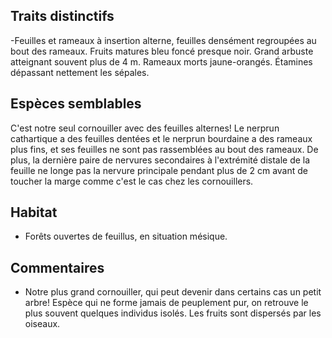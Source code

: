 
<!--
1-https://www.inaturalist.org/observations/177843010
1-https://www.inaturalist.org/observations/119532241
1-https://www.inaturalist.org/observations/27596331
2-https://www.inaturalist.org/observations/187687774
1-https://www.inaturalist.org/observations/187687774
6-7-https://www.inaturalist.org/observations/187687774
1-https://www.inaturalist.org/observations/8427413
-->

## Traits distinctifs
-Feuilles et rameaux à insertion alterne, feuilles densément regroupées au bout des rameaux. Fruits matures bleu foncé presque noir. Grand arbuste atteignant souvent plus de 4 m. Rameaux morts jaune-orangés. Étamines dépassant nettement les sépales.

## Espèces semblables

C'est notre seul cornouiller avec des feuilles alternes! Le nerprun cathartique a des feuilles dentées et le nerprun bourdaine a des rameaux plus fins, et ses feuilles ne sont pas rassemblées au bout des rameaux. De plus, la dernière paire de nervures secondaires à l'extrémité distale de la feuille ne longe pas la nervure principale pendant plus de 2 cm avant de toucher la marge comme c'est le cas chez les cornouillers. 

## Habitat

- Forêts ouvertes de feuillus, en situation mésique.

## Commentaires

- Notre plus grand cornouiller, qui peut devenir dans certains cas un petit arbre! Espèce qui ne forme jamais de peuplement pur, on retrouve le plus souvent quelques individus isolés. Les fruits sont dispersés par les oiseaux. 



